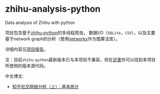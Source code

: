 # zhihu-analysis-python
Data analysis of Zhihu with python

项目包含基于[zhihu-python](https://github.com/egrcc/zhihu-python)的多线程爬虫，
数据I/O（`SQLite`，`CSV`），以及主要基于network graph的分析（使用[networkx](https://networkx.github.io/)作为图算法库）。

详细内容见[项目报告](https://github.com/simoncos/zhihu-analysis-python/tree/master/analysis-report)。

注：目前`zhihu-python`最新版本已与本项目不兼容，但在[这里](https://github.com/simoncos/zhihu-analysis-python/tree/master/crawler)你可以找到本项目所使用的版本源代码。

中文博文:

- [知乎社交网络分析（上）：基本统计](http://www.jianshu.com/p/60ffb949113f)
